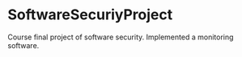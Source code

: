 # SoftwareSecuriyProject
Course final project of software security. Implemented a monitoring software.
